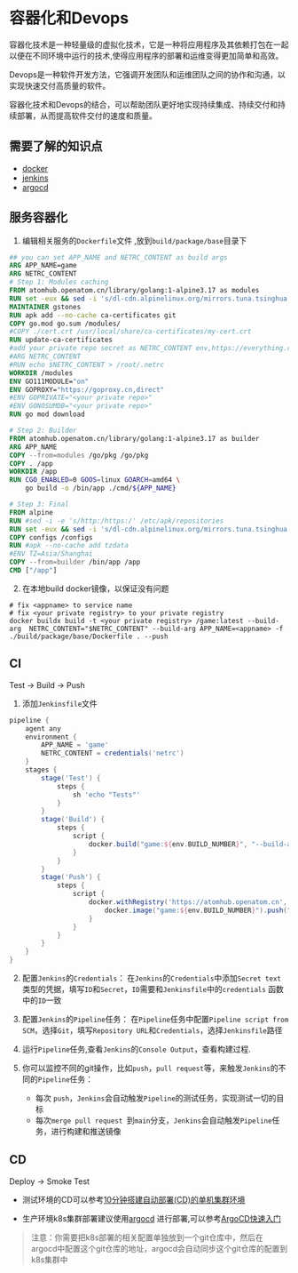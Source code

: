 # 容器化和Devops

容器化技术是一种轻量级的虚拟化技术，它是一种将应用程序及其依赖打包在一起以便在不同环境中运行的技术,使得应用程序的部署和运维变得更加简单和高效。

Devops是一种软件开发方法，它强调开发团队和运维团队之间的协作和沟通，以实现快速交付高质量的软件。

容器化技术和Devops的结合，可以帮助团队更好地实现持续集成、持续交付和持续部署，从而提高软件交付的速度和质量。

## 需要了解的知识点

* [docker](https://www.docker.com/)
* [jenkins](https://www.jenkins.io/)
* [argocd](https://argo-cd.readthedocs.io/en/stable/)

## 服务容器化

1. 编辑相关服务的`Dockerfile`文件 ,放到`build/package/base`目录下

```dockerfile
## you can set APP_NAME and NETRC_CONTENT as build args
ARG APP_NAME=game
ARG NETRC_CONTENT
# Step 1: Modules caching
FROM atomhub.openatom.cn/library/golang:1-alpine3.17 as modules
RUN set -eux && sed -i 's/dl-cdn.alpinelinux.org/mirrors.tuna.tsinghua.edu.cn/g' /etc/apk/repositories
MAINTAINER gstones
RUN apk add --no-cache ca-certificates git
COPY go.mod go.sum /modules/
#COPY ./cert.crt /usr/local/share/ca-certificates/my-cert.crt
RUN update-ca-certificates
#add your private repo secret as NETRC_CONTENT env,https://everything.curl.dev/usingcurl/netrc.html
#ARG NETRC_CONTENT
#RUN echo $NETRC_CONTENT > /root/.netrc
WORKDIR /modules
ENV GO111MODULE="on"
ENV GOPROXY="https://goproxy.cn,direct"
#ENV GOPRIVATE="<your private repo>"
#ENV GONOSUMDB="<your private repo>"
RUN go mod download

# Step 2: Builder
FROM atomhub.openatom.cn/library/golang:1-alpine3.17 as builder
ARG APP_NAME
COPY --from=modules /go/pkg /go/pkg
COPY . /app
WORKDIR /app
RUN CGO_ENABLED=0 GOOS=linux GOARCH=amd64 \
    go build -o /bin/app ./cmd/${APP_NAME}

# Step 3: Final
FROM alpine
RUN #sed -i -e 's/http:/https:/' /etc/apk/repositories
RUN set -eux && sed -i 's/dl-cdn.alpinelinux.org/mirrors.tuna.tsinghua.edu.cn/g' /etc/apk/repositories
COPY configs /configs
RUN #apk --no-cache add tzdata
#ENV TZ=Asia/Shanghai
COPY --from=builder /bin/app /app
CMD ["/app"]
```

2. 在本地build docker镜像，以保证没有问题

 ``` shell
 # fix <appname> to service name
 # fix <your private registry> to your private registry
docker buildx build -t <your private registry> /game:latest --build-arg  NETRC_CONTENT="$NETRC_CONTENT" --build-arg APP_NAME=<appname> -f ./build/package/base/Dockerfile . --push
 ```

## CI

Test -> Build -> Push

1. 添加`Jenkinsfile`文件

```groovy
pipeline {
    agent any
    environment {
        APP_NAME = 'game'
        NETRC_CONTENT = credentials('netrc')
    }
    stages {
        stage('Test') {
            steps {
                sh 'echo "Tests"'
            }
        }
        stage('Build') {
            steps {
                script {
                    docker.build("game:${env.BUILD_NUMBER}", "--build-arg APP_NAME=${APP_NAME} --build-arg NETRC_CONTENT=${NETRC_CONTENT} -f ./build/package/base/Dockerfile .")
                }
            }
        }
        stage('Push') {
            steps {
                script {
                    docker.withRegistry('https://atomhub.openatom.cn', 'atomhub') {
                        docker.image("game:${env.BUILD_NUMBER}").push("latest")
                    }
                }
            }
        }
    }
}
```

2. 配置`Jenkins`的`Credentials`：
   在`Jenkins`的`Credentials`中添加`Secret text`类型的凭据，填写`ID`和`Secret`，`ID`需要和`Jenkinsfile`中的`credentials`
   函数中的`ID`一致

3. 配置`Jenkins`的`Pipeline`任务：
   在`Pipeline`任务中配置`Pipeline script from SCM`，选择`Git`，填写`Repository URL`和`Credentials`，选择`Jenkinsfile`路径

4. 运行`Pipeline`任务,查看`Jenkins`的`Console Output`，查看构建过程.
5. 你可以监控不同的git操作，比如`push`，`pull request`等，来触发`Jenkins`的不同的`Pipeline`任务：
    * 每次 `push`，`Jenkins`会自动触发`Pipeline`的测试任务，实现测试一切的目标
    * 每次`merge pull request `到`main`分支，`Jenkins`会自动触发`Pipeline`任务，进行构建和推送镜像
## CD

Deploy -> Smoke Test

* 测试环境的CD可以参考[10分钟搭建自动部署(CD)的单机集群环境](https://juejin.cn/post/7384303275377606667)

* 生产环境k8s集群部署建议使用[argocd](https://argo-cd.readthedocs.io/en/stable/)
  进行部署,可以参考[ArgoCD快速入门](https://argoproj.github.io/argo-cd/getting_started/)

> 注意：你需要把k8s部署的相关配置单独放到一个git仓库中，然后在argocd中配置这个git仓库的地址，argocd会自动同步这个git仓库的配置到k8s集群中
